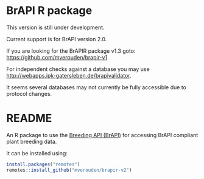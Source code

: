 
<!-- README.md is generated from README.Rmd. Please edit that file -->

# BrAPI R package

<!--
[![Build status](https://ci.appveyor.com/api/projects/status/7qsrpldj8g3m3lu3?svg=true)](https://ci.appveyor.com/project/cipriuhq/brapi)
[![Build Status](https://travis-ci.org/CIP-RIU/brapi.svg?branch=master)](https://travis-ci.org/CIP-RIU/brapi)
[![Coverage Status](https://img.shields.io/codecov/c/github/CIP-RIU/brapi/master.svg)](https://codecov.io/github/CIP-RIU/brapi?branch=master)
[![CRAN_Status_Badge](http://www.r-pkg.org/badges/version/brapi)](https://cran.r-project.org/package=brapi)
[![lifecycle](https://img.shields.io/badge/lifecycle-maturing-blue.svg)](https://www.tidyverse.org/lifecycle/#maturing)
-->

This version is still under development.
<!--The implementation sometimes changes minor details with respect to the GET calls. The POST and PUT calls are under construction!-->

Current support is for BrAPI version 2.0.

If you are looking for the BrAPIR package v1.3 goto:
<https://github.com/mverouden/brapir-v1>

<!--A 176 tests have been implemented to check on compliance.-->

For independent checks against a database you may use
<http://webapps.ipk-gatersleben.de/brapivalidator>.

It seems several databases may not currently be fully accessible due to
protocol changes.

# README

An R package to use the [Breeding API
(BrAPI)](https://brapi.org/documentation) for accessing BrAPI compliant
plant breeding data.
<!--See the [documentation](https://cip-riu.github.io/brapi/) for details.-->

It can be installed using:

``` r
install.packages("remotes")
remotes::install_github("mverouden/brapir-v2")
```

<!--## How to use the package
See [tutorial](https://cip-riu.github.io/brapi/articles/tutorial.html).-->
